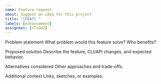 ```yaml
---
name: Feature request
about: Suggest an idea for this project
title: "[FEAT] "
labels: [enhancement]
assignees: [rTiGd2]
---
```


Problem statement
What problem would this feature solve? Who benefits?

Proposed solution
Describe the feature, CLI/API changes, and expected behavior.

Alternatives considered
Other approaches and trade-offs.

Additional context
Links, sketches, or examples.

